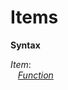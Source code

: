 # Items

<div style="background-color: rgba(255, 255, 255, 0.15);">
<strong>Syntax</strong>

*Item*: <br />
 &nbsp;&nbsp; [*Function*](./functions.md)
</div>
